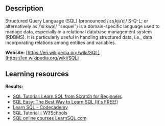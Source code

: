## Description
Structured Query Language (SQL) (pronounced /ˌɛsˌkjuˈɛl/ S-Q-L; or alternatively as /ˈsiːkwəl/ "sequel") is a domain-specific language used to manage data, especially in a relational database management system (RDBMS). It is particularly useful in handling structured data, i.e., data incorporating relations among entities and variables.

**Website:** [https://en.wikipedia.org/wiki/SQL](https://en.wikipedia.org/wiki/SQL)

## Learning resources
**Results:**

* [SQL Tutorial: Learn SQL from Scratch for Beginners](https://www.sqltutorial.org/)
* [SQL Easy: The Best Way to Learn SQL (It's FREE!)](https://www.sql-easy.com/)
* [Learn SQL - Codecademy](https://www.codecademy.com/learn/learn-sql)
* [SQL Tutorial - W3Schools](https://www.w3schools.com/sql/default.asp?clid=618)
* [SQL online courses LearnSQL.com](https://learnsql.com/)


